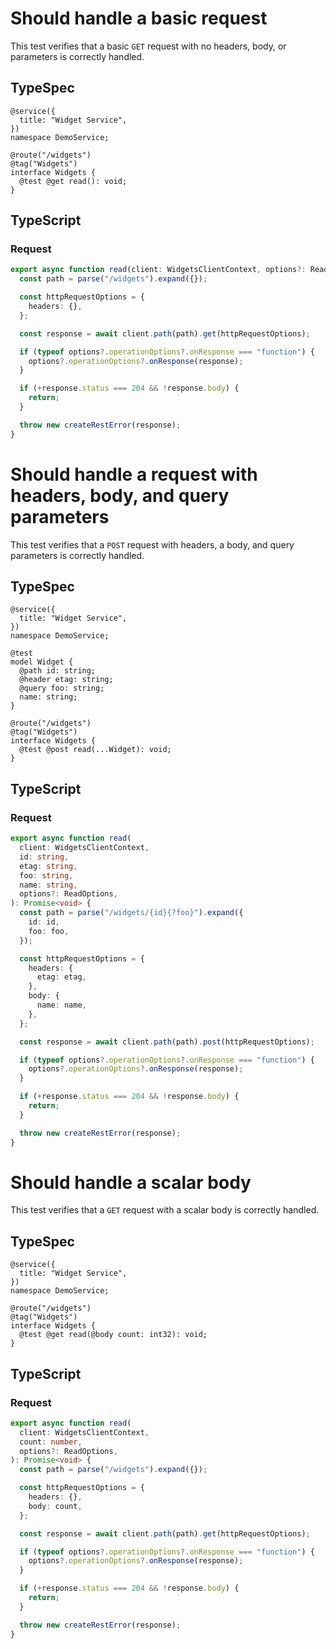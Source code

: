 # Should handle a basic request

This test verifies that a basic `GET` request with no headers, body, or parameters is correctly handled.

## TypeSpec

```tsp
@service({
  title: "Widget Service",
})
namespace DemoService;

@route("/widgets")
@tag("Widgets")
interface Widgets {
  @test @get read(): void;
}
```

## TypeScript

### Request

```ts src/api/widgetsClient/widgetsClientOperations.ts function read
export async function read(client: WidgetsClientContext, options?: ReadOptions): Promise<void> {
  const path = parse("/widgets").expand({});

  const httpRequestOptions = {
    headers: {},
  };

  const response = await client.path(path).get(httpRequestOptions);

  if (typeof options?.operationOptions?.onResponse === "function") {
    options?.operationOptions?.onResponse(response);
  }

  if (+response.status === 204 && !response.body) {
    return;
  }

  throw new createRestError(response);
}
```

# Should handle a request with headers, body, and query parameters

This test verifies that a `POST` request with headers, a body, and query parameters is correctly handled.

## TypeSpec

```tsp
@service({
  title: "Widget Service",
})
namespace DemoService;

@test
model Widget {
  @path id: string;
  @header etag: string;
  @query foo: string;
  name: string;
}

@route("/widgets")
@tag("Widgets")
interface Widgets {
  @test @post read(...Widget): void;
}
```

## TypeScript

### Request

```ts src/api/widgetsClient/widgetsClientOperations.ts function read
export async function read(
  client: WidgetsClientContext,
  id: string,
  etag: string,
  foo: string,
  name: string,
  options?: ReadOptions,
): Promise<void> {
  const path = parse("/widgets/{id}{?foo}").expand({
    id: id,
    foo: foo,
  });

  const httpRequestOptions = {
    headers: {
      etag: etag,
    },
    body: {
      name: name,
    },
  };

  const response = await client.path(path).post(httpRequestOptions);

  if (typeof options?.operationOptions?.onResponse === "function") {
    options?.operationOptions?.onResponse(response);
  }

  if (+response.status === 204 && !response.body) {
    return;
  }

  throw new createRestError(response);
}
```

# Should handle a scalar body

This test verifies that a `GET` request with a scalar body is correctly handled.

## TypeSpec

```tsp
@service({
  title: "Widget Service",
})
namespace DemoService;

@route("/widgets")
@tag("Widgets")
interface Widgets {
  @test @get read(@body count: int32): void;
}
```

## TypeScript

### Request

```ts src/api/widgetsClient/widgetsClientOperations.ts function read
export async function read(
  client: WidgetsClientContext,
  count: number,
  options?: ReadOptions,
): Promise<void> {
  const path = parse("/widgets").expand({});

  const httpRequestOptions = {
    headers: {},
    body: count,
  };

  const response = await client.path(path).get(httpRequestOptions);

  if (typeof options?.operationOptions?.onResponse === "function") {
    options?.operationOptions?.onResponse(response);
  }

  if (+response.status === 204 && !response.body) {
    return;
  }

  throw new createRestError(response);
}
```
